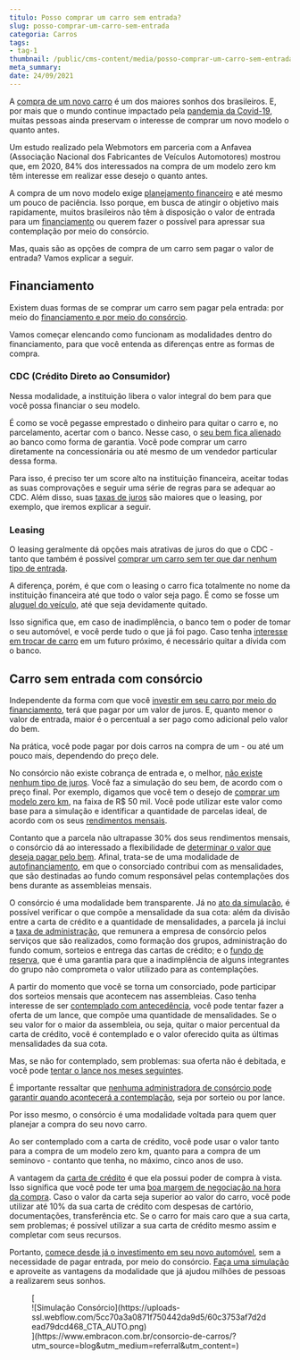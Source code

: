 ```yaml
---
titulo: Posso comprar um carro sem entrada?
slug: posso-comprar-um-carro-sem-entrada
categoria: Carros
tags:
- tag-1
thumbnail: /public/cms-content/media/posso-comprar-um-carro-sem-entrada.jpg
meta_summary: 
date: 24/09/2021
---
```

A [compra de um novo carro](https://www.embracon.com.br/blog/4-motivos-para-voce-comprar-um-carro-novo) é um dos maiores sonhos dos brasileiros. E, por mais que o mundo continue impactado pela [pandemia da Covid-19](https://www.embracon.com.br/blog/habitos-de-consumo-antes-durante-e-pos-pandemia), muitas pessoas ainda preservam o interesse de comprar um novo modelo o quanto antes.

Um estudo realizado pela Webmotors em parceria com a Anfavea (Associação Nacional dos Fabricantes de Veículos Automotores) mostrou que, em 2020, 84% dos interessados na compra de um modelo zero km têm interesse em realizar esse desejo o quanto antes.

A compra de um novo modelo exige [planejamento financeiro](https://www.embracon.com.br/blog/planejamento-financeiro-para-iniciantes-os-primeiros-passos) e até mesmo um pouco de paciência. Isso porque, em busca de atingir o objetivo mais rapidamente, muitos brasileiros não têm à disposição o valor de entrada para um [financiamento](https://www.embracon.com.br/blog/entenda-quais-sao-as-6-maiores-desvantagens-do-financiamento) ou querem fazer o possível para apressar sua contemplação por meio do consórcio.

Mas, quais são as opções de compra de um carro sem pagar o valor de entrada? Vamos explicar a seguir.

Financiamento 
--------------

Existem duas formas de se comprar um carro sem pagar pela entrada: por meio do [financiamento e por meio do consórcio](https://www.embracon.com.br/blog/sabe-a-diferenca-entre-consorcio-e-financiamento-a-gente-te-conta).

Vamos começar elencando como funcionam as modalidades dentro do financiamento, para que você entenda as diferenças entre as formas de compra.

### CDC (Crédito Direto ao Consumidor) 

Nessa modalidade, a instituição libera o valor integral do bem para que você possa financiar o seu modelo.

É como se você pegasse emprestado o dinheiro para quitar o carro e, no parcelamento, acertar com o banco. Nesse caso, o [seu bem fica alienado](https://www.embracon.com.br/blog/alienacao-de-bens-o-que-e-e-como-funciona-no-consorcio) ao banco como forma de garantia. Você pode comprar um carro diretamente na concessionária ou até mesmo de um vendedor particular dessa forma.

Para isso, é preciso ter um score alto na instituição financeira, aceitar todas as suas comprovações e seguir uma série de regras para se adequar ao CDC. Além disso, suas [taxas de juros](https://www.embracon.com.br/blog/como-os-juros-afetam-a-sua-vida) são maiores que o leasing, por exemplo, que iremos explicar a seguir.

### Leasing 

O leasing geralmente dá opções mais atrativas de juros do que o CDC - tanto que também é possível [comprar um carro sem ter que dar nenhum tipo de entrada](https://www.embracon.com.br/blog/guia-completo-para-a-compra-do-primeiro-carro).

A diferença, porém, é que com o leasing o carro fica totalmente no nome da instituição financeira até que todo o valor seja pago. É como se fosse um [aluguel do veículo](https://www.embracon.com.br/blog/5-formas-de-pagamento-de-um-carro), até que seja devidamente quitado.

Isso significa que, em caso de inadimplência, o banco tem o poder de tomar o seu automóvel, e você perde tudo o que já foi pago. Caso tenha [interesse em trocar de carro](https://www.embracon.com.br/blog/quer-trocar-de-carro-veja-como-o-consorcio-pode-te-ajudar) em um futuro próximo, é necessário quitar a dívida com o banco.

Carro sem entrada com consórcio 
--------------------------------

Independente da forma com que você [investir em seu carro por meio do financiamento](https://www.embracon.com.br/blog/financiamento-ou-consorcio-de-carro), terá que pagar por um valor de juros. E, quanto menor o valor de entrada, maior é o percentual a ser pago como adicional pelo valor do bem.

Na prática, você pode pagar por dois carros na compra de um - ou até um pouco mais, dependendo do preço dele.

No consórcio não existe cobrança de entrada e, o melhor, [não existe nenhum tipo de juros](https://www.embracon.com.br/blog/consorcio-nao-tem-juros-entenda). Você faz a simulação do seu bem, de acordo com o preço final. Por exemplo, digamos que você tem o desejo de [comprar um modelo zero km](https://www.embracon.com.br/blog/carro-zero-ou-seminovo), na faixa de R$ 50 mil. Você pode utilizar este valor como base para a simulação e identificar a quantidade de parcelas ideal, de acordo com os seus [rendimentos mensais](https://www.embracon.com.br/blog/qual-o-melhor-investimento-para-r-50-r-500-ou-r-5000).

Contanto que a parcela não ultrapasse 30% dos seus rendimentos mensais, o consórcio dá ao interessado a flexibilidade de [determinar o valor que deseja pagar pelo bem](https://www.embracon.com.br/blog/como-calcular-as-parcelas-no-consorcio). Afinal, trata-se de uma modalidade de [autofinanciamento](https://www.embracon.com.br/blog/autofinanciamento-o-que-e-e-como-um-consorcio-pode-ajuda-lo), em que o consorciado contribui com as mensalidades, que são destinadas ao fundo comum responsável pelas contemplações dos bens durante as assembleias mensais.

O consórcio é uma modalidade bem transparente. Já no [ato da simulação](https://www.embracon.com.br/blog/simulacao-de-consorcio), é possível verificar o que compõe a mensalidade da sua cota: além da divisão entre a carta de crédito e a quantidade de mensalidades, a parcela já inclui a [taxa de administração](https://www.embracon.com.br/blog/como-funciona-a-taxa-de-administracao-de-um-consorcio), que remunera a empresa de consórcio pelos serviços que são realizados, como formação dos grupos, administração do fundo comum, sorteios e entrega das cartas de crédito; e o [fundo de reserva](https://www.embracon.com.br/blog/entenda-como-funciona-a-devolucao-do-fundo-de-reserva), que é uma garantia para que a inadimplência de alguns integrantes do grupo não comprometa o valor utilizado para as contemplações.

A partir do momento que você se torna um consorciado, pode participar dos sorteios mensais que acontecem nas assembleias. Caso tenha interesse de ser [contemplado com antecedência](https://www.embracon.com.br/blog/antecipar-um-consorcio-descubra-aqui), você pode tentar fazer a oferta de um lance, que compõe uma quantidade de mensalidades. Se o seu valor for o maior da assembleia, ou seja, quitar o maior percentual da carta de crédito, você é contemplado e o valor oferecido quita as últimas mensalidades da sua cota.

Mas, se não for contemplado, sem problemas: sua oferta não é debitada, e você pode [tentar o lance nos meses seguintes](https://www.embracon.com.br/blog/saiba-como-definir-o-valor-de-lance-para-ser-contemplado-mais-rapido).

É importante ressaltar que [nenhuma administradora de consórcio pode garantir quando acontecerá a contemplação](https://www.embracon.com.br/blog/nao-existe-promessa-de-contemplacao-em-consorcio), seja por sorteio ou por lance.

Por isso mesmo, o consórcio é uma modalidade voltada para quem quer planejar a compra do seu novo carro.

Ao ser contemplado com a carta de crédito, você pode usar o valor tanto para a compra de um modelo zero km, quanto para a compra de um seminovo - contanto que tenha, no máximo, cinco anos de uso.

A vantagem da [carta de crédito](https://www.embracon.com.br/blog/tudo-o-que-voce-precisa-saber-sobre-a-carta-de-credito-de-consorcios) é que ela possui poder de compra à vista. Isso significa que você pode ter uma [boa margem de negociação na hora da compra](https://www.embracon.com.br/blog/4-dicas-para-conseguir-uma-boa-negociacao-na-hora-de-adquirir-o-seu-bem). Caso o valor da carta seja superior ao valor do carro, você pode utilizar até 10% da sua carta de crédito com despesas de cartório, documentações, transferência etc. Se o carro for mais caro que a sua carta, sem problemas; é possível utilizar a sua carta de crédito mesmo assim e completar com seus recursos.

Portanto, [comece desde já o investimento em seu novo automóvel](https://www.embracon.com.br/blog/pensando-em-comprar-um-carro-saiba-o-que-levar-em-consideracao), sem a necessidade de pagar entrada, por meio do consórcio. [Faça uma simulação](https://www.embracon.com.br/consorcio-de-carros) e aproveite as vantagens da modalidade que já ajudou milhões de pessoas a realizarem seus sonhos.

<figure class="w-richtext-figure-type-image w-richtext-align-center">[<div>![Simulação Consórcio](https://uploads-ssl.webflow.com/5cc70a3a0871f750442da9d5/60c3753af7d2dead79dcd468_CTA_AUTO.png)</div>](https://www.embracon.com.br/consorcio-de-carros/?utm_source=blog&utm_medium=referral&utm_content=)</figure>
